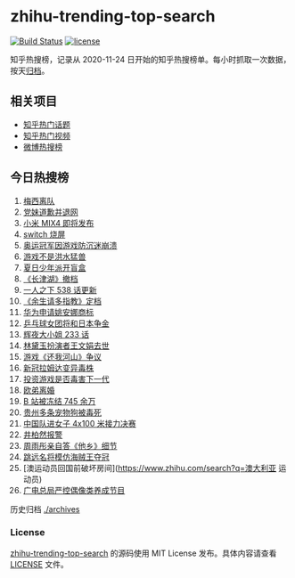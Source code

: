 # zhihu-trending-top-search

[![Build Status](https://github.com/justjavac/zhihu-trending-top-search/workflows/ci/badge.svg?branch=main)](https://github.com/justjavac/zhihu-trending-top-search/actions)
[![license](https://img.shields.io/github/license/justjavac/zhihu-trending-top-search)](https://github.com/justjavac/zhihu-trending-top-search/blob/main/LICENSE)

知乎热搜榜，记录从 2020-11-24 日开始的知乎热搜榜单。每小时抓取一次数据，按天[归档](./archives)。

## 相关项目

- [知乎热门话题](https://github.com/justjavac/zhihu-trending-hot-questions)
- [知乎热门视频](https://github.com/justjavac/zhihu-trending-hot-video)
- [微博热搜榜](https://github.com/justjavac/weibo-trending-hot-search)

## 今日热搜榜

<!-- BEGIN -->
<!-- 最后更新时间 Fri Aug 06 2021 23:32:25 GMT+0800 (China Standard Time) -->

1. [梅西离队](https://www.zhihu.com/search?q=梅西)
1. [党妹道歉并退网](https://www.zhihu.com/search?q=党妹)
1. [小米 MIX4 即将发布](https://www.zhihu.com/search?q=小米mix4)
1. [switch 烧屏](https://www.zhihu.com/search?q=switch)
1. [奥运冠军因游戏防沉迷崩溃](https://www.zhihu.com/search?q=网络游戏)
1. [游戏不是洪水猛兽](https://www.zhihu.com/search?q=网络游戏)
1. [夏日少年派开盲盒](https://www.zhihu.com/search?q=夏日少年派)
1. [《长津湖》撤档](https://www.zhihu.com/search?q=长津湖)
1. [一人之下 538 话更新](https://www.zhihu.com/search?q=一人之下)
1. [《余生请多指教》定档](https://www.zhihu.com/search?q=余生请多指教)
1. [华为申请姚安娜商标](https://www.zhihu.com/search?q=姚安娜商标)
1. [乒乓球女团将和日本争金](https://www.zhihu.com/search?q=乒乓球女团)
1. [辉夜大小姐 233 话](https://www.zhihu.com/search?q=辉夜大小姐)
1. [林黛玉扮演者王文娟去世](https://www.zhihu.com/search?q=王文娟)
1. [游戏《还我河山》争议](https://www.zhihu.com/search?q=还我河山)
1. [新冠拉姆达变异毒株](https://www.zhihu.com/search?q=拉姆达)
1. [投资游戏是否毒害下一代](https://www.zhihu.com/search?q=网络游戏)
1. [欧弟离婚](https://www.zhihu.com/search?q=欧弟)
1. [B 站被冻结 745 余万](https://www.zhihu.com/search?q=哔哩哔哩)
1. [贵州多条宠物狗被毒死](https://www.zhihu.com/search?q=宠物狗被毒死)
1. [中国队进女子 4x100 米接力决赛](https://www.zhihu.com/search?q=女子接力赛)
1. [井柏然报警](https://www.zhihu.com/search?q=井柏然)
1. [周雨彤亲自答《他乡》细节](https://www.zhihu.com/search?q=我在他乡挺好的)
1. [跳远名将模仿海贼王夺冠](https://www.zhihu.com/search?q=海贼王)
1. [澳运动员回国前破坏房间](https://www.zhihu.com/search?q=澳大利亚 运动员)
1. [广电总局严控偶像类养成节目](https://www.zhihu.com/search?q=选秀节目)

<!-- END -->

历史归档 [./archives](./archives)

### License

[zhihu-trending-top-search](https://github.com/justjavac/zhihu-trending-top-search)
的源码使用 MIT License 发布。具体内容请查看 [LICENSE](./LICENSE) 文件。
